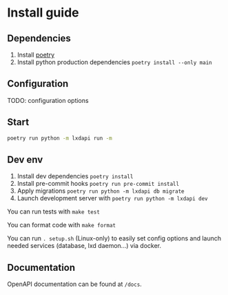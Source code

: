 # Install guide

## Dependencies

1. Install [poetry](https://python-poetry.org/docs/#installation)
2. Install python production dependencies `poetry install --only main`

## Configuration

TODO: configuration options

## Start

```bash
poetry run python -m lxdapi run -m
```

## Dev env

1. Install dev dependencies `poetry install`
2. Install pre-commit hooks `poetry run pre-commit install`
3. Apply migrations `poetry run python -m lxdapi db migrate`
4. Launch development server with `poetry run python -m lxdapi dev`

You can run tests with `make test`

You can format code with `make format`

You can run `. setup.sh` (Linux-only) to easily set config options and launch
needed services (database, lxd daemon...) via docker.

## Documentation

OpenAPI documentation can be found at `/docs`.
